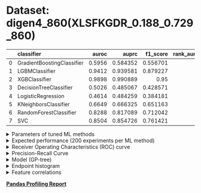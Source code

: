 # Dataset: digen4_860(XLSFKGDR_0.188_0.729_860)

|    | classifier                 |   auroc |    auprc |   f1_score |   rank_auroc |   rank_auprc |   rank_f1 |
|---:|:---------------------------|--------:|---------:|-----------:|-------------:|-------------:|----------:|
|  0 | GradientBoostingClassifier |  0.5956 | 0.584352 |   0.556701 |            6 |            6 |         6 |
|  1 | LGBMClassifier             |  0.9412 | 0.939581 |   0.879227 |            2 |            2 |         2 |
|  2 | XGBClassifier              |  0.9898 | 0.990889 |   0.95     |            1 |            1 |         1 |
|  3 | DecisionTreeClassifier     |  0.5026 | 0.485067 |   0.428571 |            7 |            7 |         7 |
|  4 | LogisticRegression         |  0.4614 | 0.484259 |   0.384181 |            8 |            8 |         8 |
|  5 | KNeighborsClassifier       |  0.6649 | 0.666325 |   0.651163 |            5 |            5 |         5 |
|  6 | RandomForestClassifier     |  0.8288 | 0.817089 |   0.712042 |            4 |            4 |         4 |
|  7 | SVC                        |  0.8504 | 0.854726 |   0.761421 |            3 |            3 |         3 |


<details>
<summary>Parameters of tuned ML methods</summary>


```
GradientBoostingClassifier(learning_rate=0.7226356475773567, max_depth=10,
                           min_samples_leaf=82, n_iter_no_change=19,
                           random_state=860, tol=1e-07,
                           validation_fraction=0.04)
LGBMClassifier(deterministic=True, force_row_wise=True, max_depth=9,
               metric='binary_logloss', n_estimators=87, n_jobs=1,
               num_leaves=512, objective='binary', random_state=860)
XGBClassifier(alpha=0.8193498060603384, base_score=0.5, booster='gbtree',
              colsample_bylevel=1, colsample_bynode=1, colsample_bytree=1,
              eta=0.5137823954812878, eval_metric='logloss', gamma=0.0,
              gpu_id=-1, importance_type='gain', interaction_constraints='',
              learning_rate=0.513782382, max_delta_step=0, max_depth=9,
              min_child_weight=1, missing=nan, monotone_constraints='()',
              n_estimators=56, n_jobs=1, nthread=1, num_parallel_tree=1,
              random_state=860, reg_alpha=0.819349825,
              reg_lambda=3.3645704500539435, scale_pos_weight=1, subsample=1,
              tree_method='exact', use_label_encoder=False,
              validate_parameters=1, ...)
DecisionTreeClassifier(max_depth=8, max_features='auto', min_samples_leaf=13,
                       min_samples_split=3, random_state=860)
LogisticRegression(C=0.06915437450932722, penalty='l1', random_state=860,
                   solver='liblinear')
KNeighborsClassifier(n_neighbors=22, p=1, weights='distance')
RandomForestClassifier(max_depth=10, max_features=None, min_samples_leaf=2,
                       min_samples_split=4, n_estimators=48, random_state=860)
SVC(C=48.74266137429492, gamma='auto', kernel='poly', probability=True,
    random_state=860, tol=0.000981428847789152)
```

</details>

<details>
<summary>Expected performance (200 experiments per ML method)</summary>
<img src='digen4_860-box.svg' width=40% />
</details>

<details>
<summary>Receiver Operating Characteristics (ROC) curve</summary>
<img src='digen4_860-roc.svg' width=40% />
</details>

<details>
<summary>Precision-Recall Curve</summary>
<img src='digen4_860-prc.svg' width=40% />
</details>

<details>
<summary>Model (GP-tree)</summary>
<img src='digen4_860-model.svg' height=10% />
</details>

<details>
<summary>Endpoint histogram</summary>
<img src='digen4_860-endpoint.svg' width=40% />
</details>

<details>
<summary>Feature correlations</summary>
<img src='digen4_860-corr.svg' width=40% />
</details>

[**Pandas Profiling Report**](https://github.io/athril/digen-test/docs/profile/digen4_860.html)